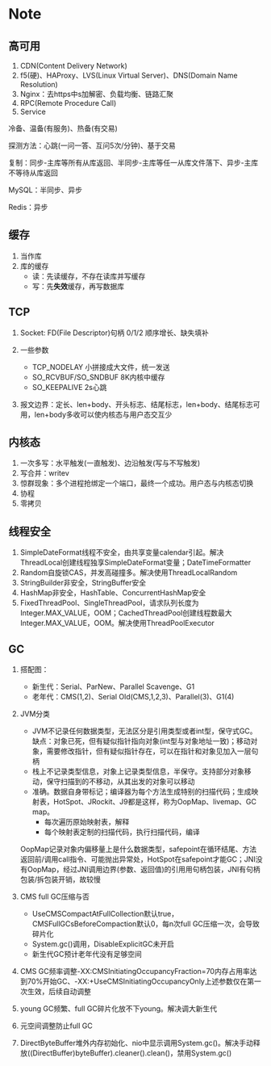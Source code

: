 # Note

## 高可用

1. CDN(Content Delivery Network)
2. f5(硬)、HAProxy、LVS(Linux Virtual Server)、DNS(Domain Name Resolution)
3. Nginx：去https中s加解密、负载均衡、链路汇聚
4. RPC(Remote Procedure Call)
5. Service

冷备、温备(有服务)、热备(有交易)

探测方法：心跳(一问一答、互问5次/分钟)、基于交易

复制：同步-主库等所有从库返回、半同步-主库等任一从库文件落下、异步-主库不等待从库返回

MySQL：半同步、异步

Redis：异步

## 缓存

1. 当作库
2. 库的缓存
	- 读：先读缓存，不存在读库并写缓存
	- 写：先**失效**缓存，再写数据库

## TCP

1. Socket: FD(File Descriptor)句柄 0/1/2 顺序增长、缺失填补
2. 一些参数
	- TCP_NODELAY 小拼接成大文件，统一发送
	- SO_RCVBUF/SO_SNDBUF 8K内核中缓存
	- SO_KEEPALIVE 2s心跳

3. 报文边界：定长、len+body、开头标志、结尾标志，len+body、结尾标志可用，len+body多收可以使内核态与用户态交互少

## 内核态

1. 一次多写：水平触发(一直触发)、边沿触发(写与不写触发)
2. 写合并：writev
3. 惊群现象：多个进程抢绑定一个端口，最终一个成功。用户态与内核态切换
4. 协程
5. 零拷贝

## 线程安全

1. SimpleDateFormat线程不安全，由共享变量calendar引起。解决ThreadLocal创建线程独享SimpleDateFormat变量；DateTimeFormatter
2. Random自旋锁CAS，并发高碰撞多。解决使用ThreadLocalRandom
3. StringBuilder非安全，StringBuffer安全
4. HashMap非安全，HashTable、ConcurrentHashMap安全
5. FixedThreadPool、SingleThreadPool，请求队列长度为Integer.MAX_VALUE，OOM；CachedThreadPool创建线程数最大Integer.MAX_VALUE，OOM。解决使用ThreadPoolExecutor

## GC

1. 搭配图：
	- 新生代：Serial、ParNew、Parallel Scavenge、G1
	- 老年代：CMS(1,2)、Serial Old(CMS,1,2,3)、Parallel(3)、G1(4)

2. JVM分类
	- JVM不记录任何数据类型，无法区分是引用类型或者int型，保守式GC。缺点：对象已死，但有疑似指针指向对象(int型与对象地址一致)；移动对象，需要修改指针，但有疑似指针存在，可以在指针和对象见加入一层句柄
	- 栈上不记录类型信息，对象上记录类型信息，半保守。支持部分对象移动，保守扫描到的不移动，从其出发的对象可以移动
	- 准确。数据自身带标记；编译器为每个方法生成特别的扫描代码；生成映射表，HotSpot、JRockit、J9都是这样，称为OopMap、livemap、GC map。
		- 每次遍历原始映射表，解释
		- 每个映射表定制的扫描代码，执行扫描代码，编译
	
	OopMap记录对象内偏移量上是什么数据类型，safepoint在循环结尾、方法返回前/调用call指令、可能抛出异常处，HotSpot在safepoint才能GC；JNI没有OopMap，经过JNI调用边界(参数、返回值)的引用用句柄包装，JNI有句柄包装/拆包装开销，故较慢
3. CMS full GC压缩与否
	- UseCMSCompactAtFullCollection默认true，CMSFullGCsBeforeCompaction默认0，每n次full GC压缩一次，会导致碎片化
	- System.gc()调用，DisableExplicitGC未开启
	- 新生代GC预计老年代没有足够空间
4. CMS GC频率调整-XX:CMSInitiatingOccupancyFraction=70内存占用率达到70%开始GC、-XX:+UseCMSInitiatingOccupancyOnly上述参数仅在第一次生效，后续自动调整
5. young GC频繁、full GC碎片化放不下young。解决调大新生代
6. 元空间调整防止full GC
7. DirectByteBuffer堆外内存初始化、nio中显示调用System.gc()。解决手动释放((DirectBuffer)byteBuffer).cleaner().clean()，禁用System.gc()
